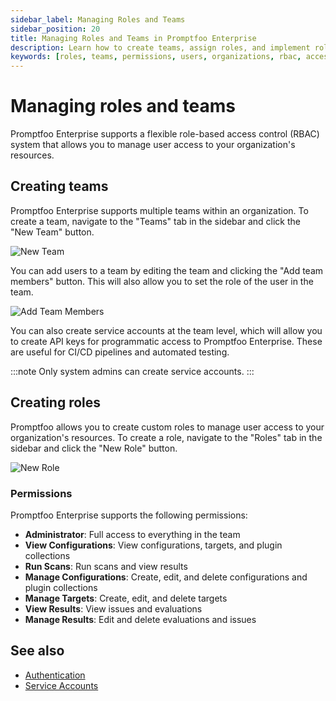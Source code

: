 ```yaml
---
sidebar_label: Managing Roles and Teams
sidebar_position: 20
title: Managing Roles and Teams in Promptfoo Enterprise
description: Learn how to create teams, assign roles, and implement role-based access control (RBAC) in Promptfoo Enterprise
keywords: [roles, teams, permissions, users, organizations, rbac, access control]
---
```


# Managing roles and teams

Promptfoo Enterprise supports a flexible role-based access control (RBAC) system that allows you to manage user access to your organization's resources.

## Creating teams

Promptfoo Enterprise supports multiple teams within an organization. To create a team, navigate to the "Teams" tab in the sidebar and click the "New Team" button.

![New Team](/img/enterprise-docs/create-team.png)

You can add users to a team by editing the team and clicking the "Add team members" button. This will also allow you to set the role of the user in the team.

![Add Team Members](/img/enterprise-docs/add-team-members.png)

You can also create service accounts at the team level, which will allow you to create API keys for programmatic access to Promptfoo Enterprise. These are useful for CI/CD pipelines and automated testing.

:::note
Only system admins can create service accounts.
:::

## Creating roles

Promptfoo allows you to create custom roles to manage user access to your organization's resources. To create a role, navigate to the "Roles" tab in the sidebar and click the "New Role" button.

![New Role](/img/enterprise-docs/create-new-role.png)

### Permissions

Promptfoo Enterprise supports the following permissions:

- **Administrator**: Full access to everything in the team
- **View Configurations**: View configurations, targets, and plugin collections
- **Run Scans**: Run scans and view results
- **Manage Configurations**: Create, edit, and delete configurations and plugin collections
- **Manage Targets**: Create, edit, and delete targets
- **View Results**: View issues and evaluations
- **Manage Results**: Edit and delete evaluations and issues

## See also

- [Authentication](./authentication.md)
- [Service Accounts](./service-accounts.md)
